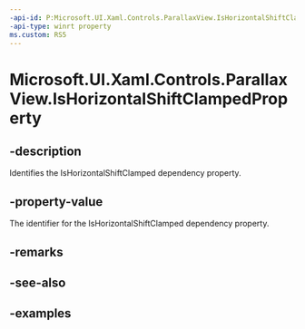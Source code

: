```yaml
---
-api-id: P:Microsoft.UI.Xaml.Controls.ParallaxView.IsHorizontalShiftClampedProperty
-api-type: winrt property
ms.custom: RS5
---
```

<!-- Property syntax.
public DependencyProperty IsHorizontalShiftClampedProperty { get; }
-->

# Microsoft.UI.Xaml.Controls.ParallaxView.IsHorizontalShiftClampedProperty


## -description

Identifies the IsHorizontalShiftClamped dependency property.


## -property-value

The identifier for the IsHorizontalShiftClamped dependency property.


## -remarks


## -see-also


## -examples


